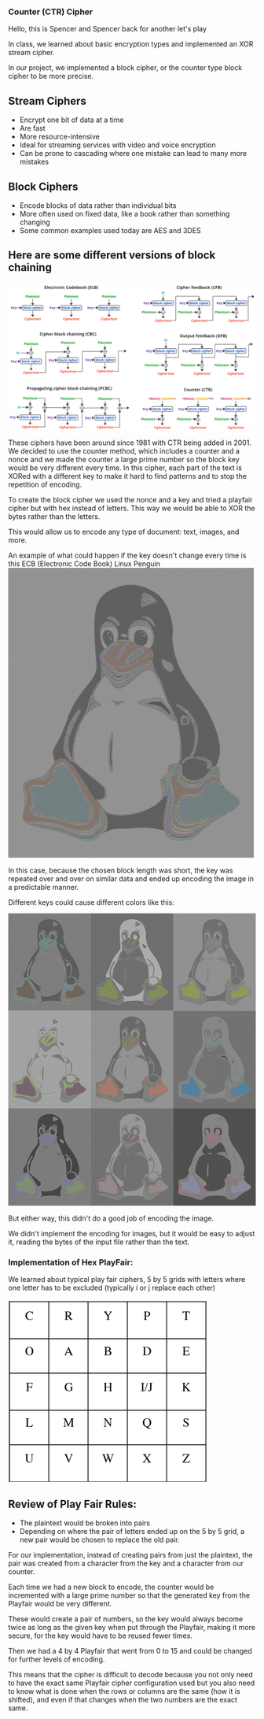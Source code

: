 ### Counter (CTR) Cipher

Hello, this is Spencer and Spencer back for another let's play


In class, we learned about basic encryption types and implemented an XOR stream cipher.

In our project, we implemented a block cipher, or the counter type block cipher to be more precise.

## Stream Ciphers

- Encrypt one bit of data at a time
- Are fast
- More resource-intensive
- Ideal for streaming services with video and voice encryption
- Can be prone to cascading where one mistake can lead to many more mistakes

## Block Ciphers

- Encode blocks of data rather than individual bits
- More often used on fixed data, like a book rather than something changing
- Some common examples used today are AES and 3DES

## Here are some different versions of block chaining

![Block Chain Encoding](image.png)

These ciphers have been around since 1981 with CTR being added in 2001.
We decided to use the counter method, which includes a counter and a nonce and we made the counter a large prime number so the block key would be very different every time.  In this cipher, each part of the text is XORed with a different key to make it hard to find patterns and to stop the repetition of encoding.


To create the block cipher we used the nonce and a key and tried a playfair cipher but with hex instead of letters. This way we would be able to XOR the bytes rather than the letters.

This would allow us to encode any type of document: text, images, and more.

An example of what could happen if the key doesn't change every time is this ECB (Electronic Code Book) Linux Penguin
![ECB Linux Penguin](image2.png)

In this case, because the chosen block length was short, the key was repeated over and over on similar data and ended up encoding the image in a predictable manner. 

Different keys could cause different colors like this:

![Many ECB Linux Penguins](img.png)

But either way, this didn't do a good job of encoding the image.

We didn't implement the encoding for images, but it would be easy to adjust it, reading the bytes of the input file rather than the text.



### Implementation of Hex PlayFair:

We learned about typical play fair ciphers, 5 by 5 grids with letters where one letter has to be excluded (typically i or j replace each other)


![Play Fair Image](playfair1.png)

## Review of Play Fair Rules:
- The plaintext would be broken into pairs
- Depending on where the pair of letters ended up on the 5 by 5 grid, a new pair would be chosen to replace the old pair.

For our implementation, instead of creating pairs from just the plaintext, the pair was created from a character from the key and a character from our counter. 

Each time we had a new block to encode, the counter would be incremented with a large prime number so that the generated key from the Playfair would be very different.

These would create a pair of numbers, so the key would always become twice as long as the given key when put through the Playfair, making it more secure, for the key would have to be reused fewer times.

Then we had a 4 by 4 Playfair that went from 0 to 15 and could be changed for further levels of encoding.


This means that the cipher is difficult to decode because you not only need to have the exact same Playfair cipher configuration used but you also need to know what is done when the rows or columns are the same (how it is shifted), and even if that changes when the two numbers are the exact same.


